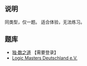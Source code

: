 ## 说明
同类型，仅一题。
适合体验，无法练习。

## 题库
- [独·数之道](http://www.sudokufans.org.cn/pk7a/) 【需要登录】
- [Logic Masters Deutschland e.V.](https://logic-masters.de/Raetselportal/Suche/spezial.php?listname=sudokus)